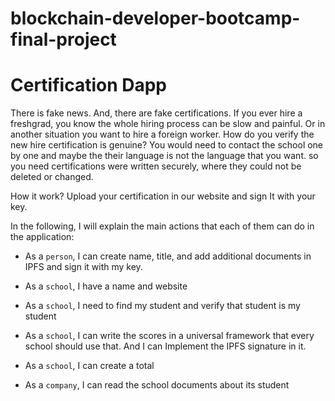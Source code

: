 # blockchain-developer-bootcamp-final-project
# Certification Dapp 

There is fake news. And, there are fake certifications. If you ever hire a freshgrad, you know the whole hiring process can be slow and painful. Or in another situation you want to hire a foreign worker. How do you verify the new hire certification is genuine? 
You would need to contact the school one by one and maybe the their language is not the language that you want. so you need certifications were written securely, where they could not be deleted or changed. 

How it work? Upload your certification in our website and sign It with your key.

In the following, I will explain the main actions that each of them can do in the application:

*	As a `person`, I can create name, title, and add additional documents in IPFS and sign it with my key.

*	As a `school`, I have a name and website
*	As a `school`, I need to find my student and verify that student is my student
*	As a `school`, I can write the scores in a universal framework that every school should use that. And I can Implement the IPFS signature in it.

*	As a `school`, I can create a total
*	As a `company`, I can read the school documents about its student
